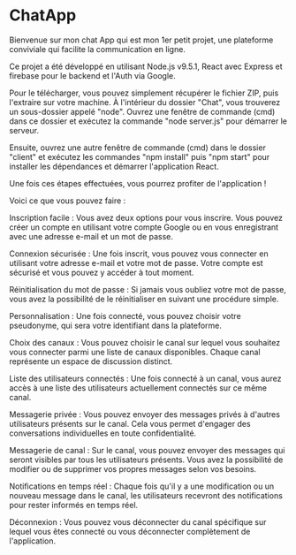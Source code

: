 # ChatApp
Bienvenue sur mon chat App qui est mon 1er petit projet, une plateforme conviviale qui facilite la communication en ligne. 

Ce projet a été développé en utilisant Node.js v9.5.1, React avec Express et firebase pour le backend et l'Auth via Google.

Pour le télécharger, vous pouvez simplement récupérer le fichier ZIP, puis l'extraire sur votre machine. À l'intérieur du dossier "Chat", vous trouverez un sous-dossier appelé "node". Ouvrez une fenêtre de commande (cmd) dans ce dossier et exécutez la commande "node server.js" pour démarrer le serveur.

Ensuite, ouvrez une autre fenêtre de commande (cmd) dans le dossier "client" et exécutez les commandes "npm install" puis "npm start" pour installer les dépendances et démarrer l'application React.

Une fois ces étapes effectuées, vous pourrez profiter de l'application !

Voici ce que vous pouvez faire :

Inscription facile : Vous avez deux options pour vous inscrire. Vous pouvez créer un compte en utilisant votre compte Google ou en vous enregistrant avec une adresse e-mail et un mot de passe.

Connexion sécurisée : Une fois inscrit, vous pouvez vous connecter en utilisant votre adresse e-mail et votre mot de passe. Votre compte est sécurisé et vous pouvez y accéder à tout moment.

Réinitialisation du mot de passe : Si jamais vous oubliez votre mot de passe, vous avez la possibilité de le réinitialiser en suivant une procédure simple.

Personnalisation : Une fois connecté, vous pouvez choisir votre pseudonyme, qui sera votre identifiant dans la plateforme.

Choix des canaux : Vous pouvez choisir le canal sur lequel vous souhaitez vous connecter parmi une liste de canaux disponibles. Chaque canal représente un espace de discussion distinct.

Liste des utilisateurs connectés : Une fois connecté à un canal, vous aurez accès à une liste des utilisateurs actuellement connectés sur ce même canal.

Messagerie privée : Vous pouvez envoyer des messages privés à d'autres utilisateurs présents sur le canal. Cela vous permet d'engager des conversations individuelles en toute confidentialité.

Messagerie de canal : Sur le canal, vous pouvez envoyer des messages qui seront visibles par tous les utilisateurs présents. Vous avez la possibilité de modifier ou de supprimer vos propres messages selon vos besoins.

Notifications en temps réel : Chaque fois qu'il y a une modification ou un nouveau message dans le canal, les utilisateurs recevront des notifications pour rester informés en temps réel.

Déconnexion : Vous pouvez vous déconnecter du canal spécifique sur lequel vous êtes connecté ou vous déconnecter complètement de l'application.
